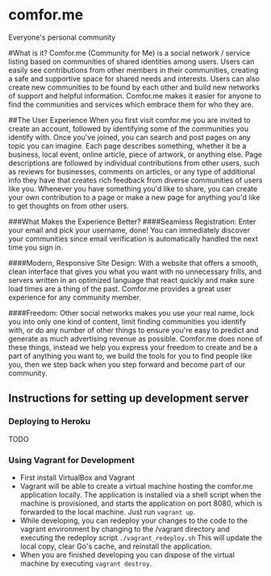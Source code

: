 # comfor.me
Everyone's personal community

#What is it?
Comfor.me (Community for Me) is a social network / service listing based on communities of shared identities among users. Users can easily see contributions from other members in their communities, creating a safe and supportive space for shared needs and interests. Users can also create new communities to be found by each other and build new networks of support and helpful information. Comfor.me makes it easier for anyone to find the communities and services which embrace them for who they are.

##The User Experience
When you first visit comfor.me you are invited to create an account, followed by identifying some of the communities you identify with. Once you've joined, you can search and post pages on any topic you can imagine. Each page describes something, whether it be a business, local event, online article, piece of artwork, or anything else. Page descriptions are followed by individual contributions from other users, such as reviews for businesses, comments on articles, or any type of additional info they have that creates rich feedback from diverse communities of users like you. Whenever you have something you'd like to share, you can create your own contribution to a page or make a new page for anything you'd like to get thoughts on from other users.

###What Makes the Experience Better?
####Seamless Registration: Enter your email and pick your username, done! You can immediately discover your communities since email verification is automatically handled the next time you sign in.

####Modern, Responsive Site Design: With a website that offers a smooth, clean interface that gives you what you want with no unnecessary frills, and servers written in an optimized language that react quickly and make sure load times are a thing of the past. Comfor.me provides a great user experience for any community member.

####Freedom: Other social networks makes you use your real name, lock you into only one kind of content, limit finding communities you identify with, or do any number of other things to ensure you're easy to predict and generate as much advertising revenue as possible. Comfor.me does none of these things, instead we help you express your freedom to create and be a part of anything you want to, we build the tools for you to find people like you, then we step back when you step forward and become part of our community.

## Instructions for setting up development server
### Deploying to Heroku
TODO

### Using Vagrant for Development
* First install VirtualBox and Vagrant
* Vagrant will be able to create a virtual machine hosting the
  comfor.me application locally. The application is installed
  via a shell script when the machine is provisioned, and starts
  the application on port 8080, which is forwarded to the local
  machine. Just run `vagrant up`.
* While developing, you can redeploy your changes to the code to
  the vagrant environment by changing to the /vagrant directory
  and executing the redeploy script `./vagrant_redeploy.sh` This
  will update the local copy, clear Go's cache, and reinstall
  the application.
* When you are finished developing you can dispose of the virtual
  machine by executing `vagrant destroy`.
